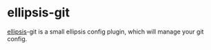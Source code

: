 # ellipsis-git
[ellipsis](https://github.com/ellipsis/ellipsis)-git is a small ellipsis config 
plugin, which will manage your git config. 
